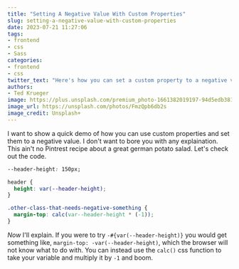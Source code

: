 ```yaml
---
title: "Setting A Negative Value With Custom Properties"
slug: setting-a-negative-value-with-custom-properties
date: 2023-07-21 11:27:06
tags: 
- frontend
- css
- Sass
categories:
- frontend
- css
twitter_text: "Here's how you can set a custom property to a negative value using the calc() css function."
authors: 
- Ted Krueger
image: https://plus.unsplash.com/premium_photo-1661382019197-94d5edb38186?ixlib=rb-4.0.3&ixid=M3wxMjA3fDB8MHxwaG90by1wYWdlfHx8fGVufDB8fHx8fA%3D%3D&auto=format&fit=crop&w=1772&q=80
image_url: https://unsplash.com/photos/FmzQpb6db2s
image_credit: Unsplash+
---
```


I want to show a quick demo of how you can use custom properties and set them to a negative value. I don't want to bore you with any explaination. This ain't no Pintrest recipe about a great german potato salad. Let's check out the code.

```css
--header-height: 150px;

header {
  height: var(--header-height);
}

.other-class-that-needs-negative-something {
  margin-top: calc(var--header-height * (-1));
}
```

_Now_ I'll explain. If you were to try `-#{var(--header-height)}` you would get something like, `margin-top: -var(--header-height)`, which the browser will not know what to do with. You can instead use the `calc()` css function to take your variable and multiply it by `-1` and boom. 

